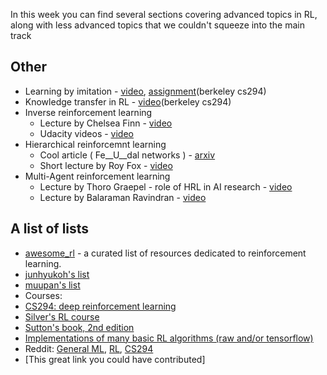 In this week you can find several sections covering advanced topics in RL, along with less advanced topics that we couldn't squeeze into the main track

## Other
* Learning by imitation - [video](https://www.youtube.com/watch?v=kl_G95uKTHw), [assignment](http://rll.berkeley.edu/deeprlcourse/docs/hw1.pdf)(berkeley cs294)
* Knowledge transfer in RL - [video](https://www.youtube.com/watch?v=Hx4XpVdJOI0)(berkeley cs294)
* Inverse reinforcement learning 
  * Lecture by Chelsea Finn - [video](https://www.youtube.com/watch?v=d9DlQSJQAoI)
  * Udacity videos - [video](https://www.youtube.com/watch?v=h7uGyBcIeII)
* Hierarchical reinforcemnt learning 
  * Cool article ( Fe__U__dal networks ) - [arxiv](https://arxiv.org/abs/1703.01161)
  * Short lecture by Roy Fox - [video](https://www.youtube.com/watch?v=x_QjJry0hTc)
* Multi-Agent reinforcement learning
  * Lecture by Thoro Graepel - role of HRL in AI research - [video](https://www.youtube.com/watch?v=CvL-KV3IBcM)
  * Lecture by Balaraman Ravindran - [video](https://www.youtube.com/watch?v=K5MlmO0UJtI)

## A list of lists
* [awesome_rl](https://github.com/aikorea/awesome-rl/) - a curated list of resources dedicated to reinforcement learning.
* [junhyukoh's list](https://github.com/junhyukoh/deep-reinforcement-learning-papers)
* [muupan's list](https://github.com/muupan/deep-reinforcement-learning-papers)
* Courses:
 * [CS294: deep reinforcement learning](http://rll.berkeley.edu/deeprlcourse/)
 * [Silver's RL course](http://www0.cs.ucl.ac.uk/staff/d.silver/web/Teaching.html)
 * [Sutton's book, 2nd edition](http://incompleteideas.net/sutton/book/the-book-2nd.html)
* [Implementations of many basic RL algorithms (raw and/or tensorflow)](https://github.com/dennybritz/reinforcement-learning)
* Reddit: [General ML](https://www.reddit.com/r/MachineLearning/), [RL](https://www.reddit.com/r/reinforcementlearning/), [CS294](https://www.reddit.com/r/berkeleydeeprlcourse/)
* [This great link you could have contributed]

